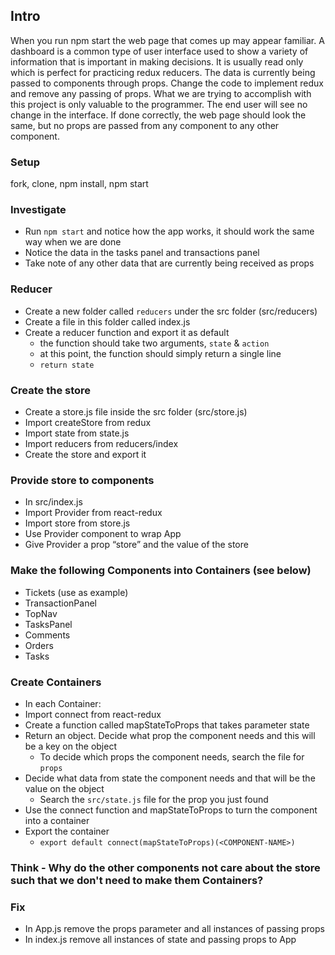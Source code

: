 ## Intro

When you run npm start the web page that comes up may appear familiar. A dashboard is a common type of user interface used to show a variety of information that is important in making decisions. It is usually read only which is perfect for practicing redux reducers. The data is currently being passed to components through props. Change the code to implement redux and remove any passing of props. What we are trying to accomplish with this project is only valuable to the programmer. The end user will see no change in the interface.
If done correctly, the web page should look the same, but no props are passed from any component to any other component.

### Setup

fork, clone, npm install, npm start

### Investigate

- Run `npm start` and notice how the app works, it should work the same way when we are done
- Notice the data in the tasks panel and transactions panel
- Take note of any other data that are currently being received as props

### Reducer

- Create a new folder called `reducers` under the src folder (src/reducers)
- Create a file in this folder called index.js
- Create a reducer function and export it as default
  - the function should take two arguments, `state` & `action`
  - at this point, the function should simply return a single line
  - `return state`

### Create the store

- Create a store.js file inside the src folder (src/store.js)
- Import createStore from redux
- Import state from state.js
- Import reducers from reducers/index
- Create the store and export it

### Provide store to components

- In src/index.js
- Import Provider from react-redux
- Import store from store.js
- Use Provider component to wrap App
- Give Provider a prop “store” and the value of the store

### Make the following Components into Containers (see below)

- Tickets (use as example)
- TransactionPanel
- TopNav
- TasksPanel
- Comments
- Orders
- Tasks

### Create Containers

- In each Container:
- Import connect from react-redux
- Create a function called mapStateToProps that takes parameter state
- Return an object. Decide what prop the component needs and this will be a key on the object
  - To decide which props the component needs, search the file for `props`
- Decide what data from state the component needs and that will be the value on the object
  - Search the `src/state.js` file for the prop you just found
- Use the connect function and mapStateToProps to turn the component into a container
- Export the container
  - `export default connect(mapStateToProps)(<COMPONENT-NAME>)`

### Think - Why do the other components not care about the store such that we don't need to make them Containers?

### Fix

- In App.js remove the props parameter and all instances of passing props
- In index.js remove all instances of state and passing props to App
